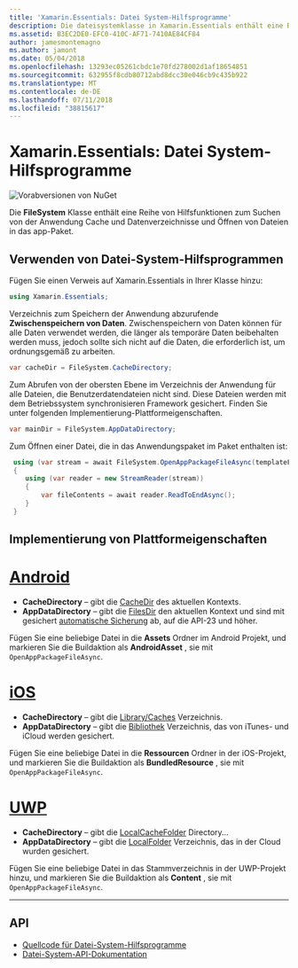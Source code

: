 ```yaml
---
title: 'Xamarin.Essentials: Datei System-Hilfsprogramme'
description: Die dateisystemklasse in Xamarin.Essentials enthält eine Reihe von Hilfsfunktionen zum Suchen, die Anwendung den Cache und die Datenverzeichnisse und öffnen Dateien in das app-Paket.
ms.assetid: B3EC2DE0-EFC0-410C-AF71-7410AE84CF84
author: jamesmontemagno
ms.author: jamont
ms.date: 05/04/2018
ms.openlocfilehash: 13293ec05261cbdc1e70fd278002d1af18654851
ms.sourcegitcommit: 632955f8cdb80712abd8dcc30e046cb9c435b922
ms.translationtype: MT
ms.contentlocale: de-DE
ms.lasthandoff: 07/11/2018
ms.locfileid: "38815617"
---
```

# <a name="xamarinessentials-file-system-helpers"></a>Xamarin.Essentials: Datei System-Hilfsprogramme

![Vorabversionen von NuGet](~/media/shared/pre-release.png)

Die **FileSystem** Klasse enthält eine Reihe von Hilfsfunktionen zum Suchen von der Anwendung Cache und Datenverzeichnisse und Öffnen von Dateien in das app-Paket.

## <a name="using-file-system-helpers"></a>Verwenden von Datei-System-Hilfsprogrammen

Fügen Sie einen Verweis auf Xamarin.Essentials in Ihrer Klasse hinzu:

```csharp
using Xamarin.Essentials;
```

Verzeichnis zum Speichern der Anwendung abzurufende **Zwischenspeichern von Daten**. Zwischenspeichern von Daten können für alle Daten verwendet werden, die länger als temporäre Daten beibehalten werden muss, jedoch sollte sich nicht auf die Daten, die erforderlich ist, um ordnungsgemäß zu arbeiten.

```csharp
var cacheDir = FileSystem.CacheDirectory;
```

Zum Abrufen von der obersten Ebene im Verzeichnis der Anwendung für alle Dateien, die Benutzerdatendateien nicht sind. Diese Dateien werden mit dem Betriebssystem synchronisieren Framework gesichert. Finden Sie unter folgenden Implementierung-Plattformeigenschaften.

```csharp
var mainDir = FileSystem.AppDataDirectory;
```

Zum Öffnen einer Datei, die in das Anwendungspaket im Paket enthalten ist:

```csharp
 using (var stream = await FileSystem.OpenAppPackageFileAsync(templateFileName))
 {
    using (var reader = new StreamReader(stream))
    {
        var fileContents = await reader.ReadToEndAsync();
    }
 }
```

## <a name="platform-implementation-specifics"></a>Implementierung von Plattformeigenschaften

# <a name="androidtabandroid"></a>[Android](#tab/android)

- **CacheDirectory** – gibt die [CacheDir](https://developer.android.com/reference/android/content/Context.html#getCacheDir) des aktuellen Kontexts.
- **AppDataDirectory** – gibt die [FilesDir](https://developer.android.com/reference/android/content/Context.html#getFilesDir) den aktuellen Kontext und sind mit gesichert [automatische Sicherung](https://developer.android.com/guide/topics/data/autobackup.html) ab, auf die API-23 und höher.

Fügen Sie eine beliebige Datei in die **Assets** Ordner im Android Projekt, und markieren Sie die Buildaktion als **AndroidAsset** , sie mit `OpenAppPackageFileAsync`.

# <a name="iostabios"></a>[iOS](#tab/ios)

- **CacheDirectory** – gibt die [Library/Caches](https://developer.apple.com/library/content/documentation/FileManagement/Conceptual/FileSystemProgrammingGuide/FileSystemOverview/FileSystemOverview.html) Verzeichnis.
- **AppDataDirectory** – gibt die [Bibliothek](https://developer.apple.com/library/content/documentation/FileManagement/Conceptual/FileSystemProgrammingGuide/FileSystemOverview/FileSystemOverview.html) Verzeichnis, das von iTunes- und iCloud werden gesichert.

Fügen Sie eine beliebige Datei in die **Ressourcen** Ordner in der iOS-Projekt, und markieren Sie die Buildaktion als **BundledResource** , sie mit `OpenAppPackageFileAsync`.

# <a name="uwptabuwp"></a>[UWP](#tab/uwp)

- **CacheDirectory** – gibt die [LocalCacheFolder](https://docs.microsoft.com/en-us/uwp/api/windows.storage.applicationdata.localcachefolder#Windows_Storage_ApplicationData_LocalCacheFolder) Directory...
- **AppDataDirectory** – gibt die [LocalFolder](https://docs.microsoft.com/en-us/uwp/api/windows.storage.applicationdata.localfolder#Windows_Storage_ApplicationData_LocalFolder) Verzeichnis, das in der Cloud wurden gesichert.

Fügen Sie eine beliebige Datei in das Stammverzeichnis in der UWP-Projekt hinzu, und markieren Sie die Buildaktion als **Content** , sie mit `OpenAppPackageFileAsync`.

--------------

## <a name="api"></a>API

- [Quellcode für Datei-System-Hilfsprogramme](https://github.com/xamarin/Essentials/tree/master/Xamarin.Essentials/FileSystem)
- [Datei-System-API-Dokumentation](xref:Xamarin.Essentials.FileSystem)

